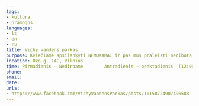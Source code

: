 ```yaml
---
tags:
- kultūra
- pramogos
languages:
- lt
- en
- ru
title: Vichy vandens parkas
purpose: Kviečiame apsilankyti NEMOKAMAI ir pas mus praleisti neribotą laiką.Vandens parko kasose prašysime pateikti tapatybę patvirtinantį dokumentą.
location: Ozo g. 14C, Vilnius
time: Pirmadienis – Nedirbame        Antradienis – penktadienis  (12:00 – 22:00)Šeštadienis – sekmadienis   (10:00 – 22:00)
phone: 
email: 
date: 
urls:
- https://www.facebook.com/VichyVandensParkas/posts/10158724907496588
---
```

